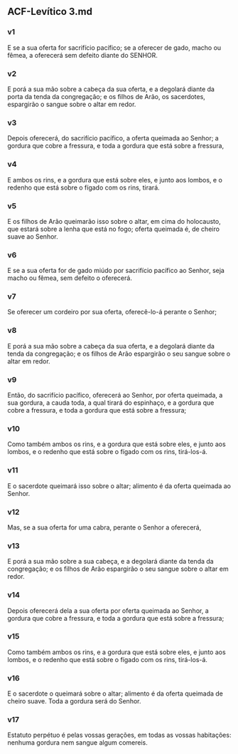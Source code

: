 ## ACF-Levítico 3.md
### v1
 E se a sua oferta for sacrifício pacífico; se a oferecer de gado, macho ou fêmea, a oferecerá sem defeito diante do SENHOR.
### v2
 E porá a sua mão sobre a cabeça da sua oferta, e a degolará diante da porta da tenda da congregação; e os filhos de Arão, os sacerdotes, espargirão o sangue sobre o altar em redor.
### v3
 Depois oferecerá, do sacrifício pacífico, a oferta queimada ao Senhor; a gordura que cobre a fressura, e toda a gordura que está sobre a fressura,
### v4
 E ambos os rins, e a gordura que está sobre eles, e junto aos lombos, e o redenho que está sobre o fígado com os rins, tirará.
### v5
 E os filhos de Arão queimarão isso sobre o altar, em cima do holocausto, que estará sobre a lenha que está no fogo; oferta queimada é, de cheiro suave ao Senhor.
### v6
 E se a sua oferta for de gado miúdo por sacrifício pacífico ao Senhor, seja macho ou fêmea, sem defeito o oferecerá.
### v7
 Se oferecer um cordeiro por sua oferta, oferecê-lo-á perante o Senhor;
### v8
 E porá a sua mão sobre a cabeça da sua oferta, e a degolará diante da tenda da congregação; e os filhos de Arão espargirão o seu sangue sobre o altar em redor.
### v9
 Então, do sacrifício pacífico, oferecerá ao Senhor, por oferta queimada, a sua gordura, a cauda toda, a qual tirará do espinhaço, e a gordura que cobre a fressura, e toda a gordura que está sobre a fressura;
### v10
 Como também ambos os rins, e a gordura que está sobre eles, e junto aos lombos, e o redenho que está sobre o fígado com os rins, tirá-los-á.
### v11
 E o sacerdote queimará isso sobre o altar; alimento é da oferta queimada ao Senhor.
### v12
 Mas, se a sua oferta for uma cabra, perante o Senhor a oferecerá,
### v13
 E porá a sua mão sobre a sua cabeça, e a degolará diante da tenda da congregação; e os filhos de Arão espargirão o seu sangue sobre o altar em redor.
### v14
 Depois oferecerá dela a sua oferta por oferta queimada ao Senhor, a gordura que cobre a fressura, e toda a gordura que está sobre a fressura;
### v15
 Como também ambos os rins, e a gordura que está sobre eles, e junto aos lombos, e o redenho que está sobre o fígado com os rins, tirá-los-á.
### v16
 E o sacerdote o queimará sobre o altar; alimento é da oferta queimada de cheiro suave. Toda a gordura será do Senhor.
### v17
 Estatuto perpétuo é pelas vossas gerações, em todas as vossas habitações: nenhuma gordura nem sangue algum comereis.
